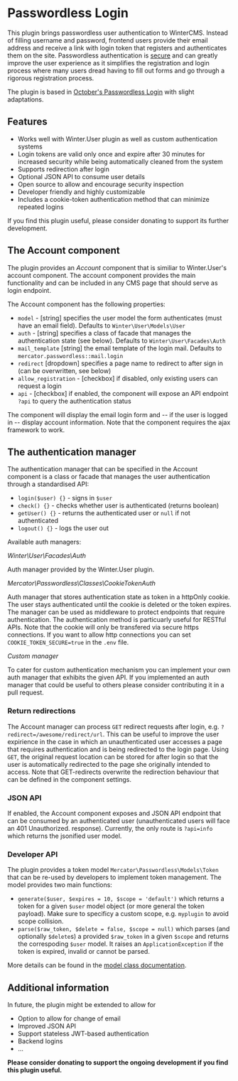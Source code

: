 # Passwordless Login
This plugin brings passwordless user authentication to WinterCMS. 
Instead of filling username and password, frontend users provide their email address and receive a link with login 
token that registers and authenticates them on the site. Passwordless authentication is 
[secure](https://auth0.com/blog/is-passwordless-authentication-more-secure-than-passwords/) 
and can greatly improve the user experience as it simplifies the registration and login process where many users 
dread having to fill out forms and go through a rigorous registration process.

The plugin is based in [October's Passwordless Login](https://github.com/nocio/oc-passwordless-plugin/blob/master/models/Token.php)
with slight adaptations. 

## Features

- Works well with Winter.User plugin as well as custom authentication systems
- Login tokens are valid only once and expire after 30 minutes for increased security while being automatically cleaned from the system
- Supports redirection after login
- Optional JSON API to consume user details
- Open source to allow and encourage security inspection
- Developer friendly and highly customizable
- Includes a cookie-token authentication method that can minimize repeated logins

If you find this plugin useful, please consider donating to support its further development.

## The Account component


The plugin provides an *Account* component that is similiar to Winter.User's account component. 
The account component provides the main functionality and can be included in any CMS page that should serve as login endpoint.

The Account component has the following properties:

* `model` - [string] specifies the user model the form authenticates (must have an email field). Defaults to `Winter\User\Models\User`
* `auth` - [string] specifies a class of facade that manages the authentication state (see below). Defaults to `Winter\User\Facades\Auth`
* `mail_template` [string] the email template of the login mail. Defaults to `mercator.passwordless::mail.login`
* `redirect` [dropdown] specifies a page name to redirect to after sign in (can be overwritten, see below)
* `allow_registration` - [checkbox] if disabled, only existing users can request a login
* `api` - [checkbox] if enabled, the component will expose an API endpoint ``?api`` to query the authentication status

The component will display the email login form and -- if the user is logged in -- display account information. Note that the component requires the ajax framework to work.

## The authentication manager

The authentication manager that can be specified in the Account component is a class or facade that manages the user authentication through a standardised API:

- ``login($user) {}`` - signs in `$user`
- ``check() {}`` - checks whether user is authenticated (returns boolean)
- ``getUser() {}`` - returns the authenticated user or ``null`` if not authenticated
- ``logout() {}`` - logs the user out

Available auth managers:

*Winter\User\Facades\Auth*

Auth manager provided by the Winter.User plugin.

*Mercator\Passwordless\Classes\CookieTokenAuth*

Auth manager that stores authentication state as token in a httpOnly cookie. The user stays authenticated until the cookie is deleted or the token expires. The manager can be used as middleware to protect endpoints that require authentication. The authentication method is particuarly useful for RESTful APIs. Note that the cookie will only be transfered via secure https connections. If you want to allow http connections you can set ``COOKIE_TOKEN_SECURE=true`` in the ``.env`` file.

*Custom manager*

To cater for custom authentication mechanism you can implement your own auth manager that exhibits the given API. If you implemented an auth manager that could be useful to others please consider contributing it in a pull request.

### Return redirections

The Account manager can process ``GET`` redirect requests after login, e.g. ``?redirect=/awesome/redirect/url``. This can be useful to improve the user expirience in the case in which an unauthenticated user accesses a page that requires authentication and is being redirected to the login page. Using ``GET``, the original request location can be stored for after login so that the user is automatically redirected to the page she originally intended to access. Note that GET-redirects overwrite the redirection behaviour that can be defined in the component settings.

### JSON API

If enabled, the Account component exposes and JSON API endpoint that can be consumed by an authenticated user (unauthenticated users will face an 401 Unauthorized. response). Currently, the only route is ``?api=info`` which returns the jsonified user model.

### Developer API

The plugin provides a token model ``Mercator\Passwordless\Models\Token`` that can be re-used by developers to implement token management. The model provides two main functions:

- ``generate($user, $expires = 10, $scope = 'default')`` which returns a token for a given ``$user`` model object (or more general the token payload). Make sure to specificy a custom scope, e.g. `myplugin` to avoid scope collision.
- ``parse($raw_token, $delete = false, $scope = null)`` which parses (and optionally ``$delete``s) a provided ``$raw_token`` in a given ``$scope`` and returns the correspoding ``$user`` model. It raises an ``ApplicationException`` if the token is expired, invalid or cannot be parsed.

More details can be found in the [model class documentation](https://github.com/helmutkaufmann/wn-passwordless-plugin/blob/master/models/Token.php).

## Additional information

In future, the plugin might be extended to allow for

- Option to allow for change of email
- Improved JSON API
- Support stateless JWT-based authentication
- Backend logins
- ...

**Please consider donating to support the ongoing development if you find this plugin useful.**

